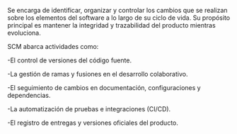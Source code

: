 Se encarga de identificar, organizar y controlar los cambios que se realizan sobre los elementos del software a lo largo de su ciclo de vida. Su propósito principal es mantener la integridad y trazabilidad del producto mientras evoluciona.

SCM abarca actividades como:

-El control de versiones del código fuente.

-La gestión de ramas y fusiones en el desarrollo colaborativo.

-El seguimiento de cambios en documentación, configuraciones y dependencias.

-La automatización de pruebas e integraciones (CI/CD).

-El registro de entregas y versiones oficiales del producto.


